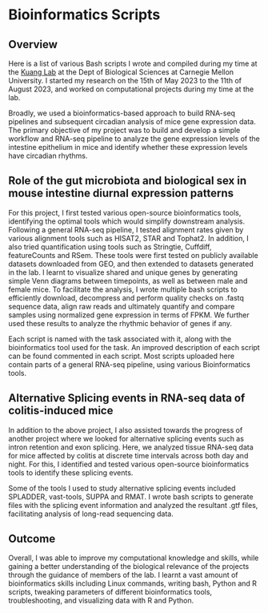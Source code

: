 # Bioinformatics Scripts

## **Overview** ## 

Here is a list of various Bash scripts I wrote and compiled during my time at the [Kuang Lab](https://labs.bio.cmu.edu/kuang/) at the Dept of Biological Sciences at Carnegie Mellon University. I started my research on the 15th of May 2023 to the 11th of August 2023, and worked on computational projects during my time at the lab.

Broadly, we used a bioinformatics-based approach to build RNA-seq pipelines and subsequent circadian analysis of mice gene expression data. The primary objective of my project was to build and develop a simple workflow and RNA-seq pipeline to analyze the gene expression levels of the intestine epithelium in mice and identify whether these expression levels have circadian rhythms. 

## **Role of the gut microbiota and biological sex in mouse intestine diurnal expression patterns** ##

For this project, I first tested various open-source bioinformatics tools, identifying the optimal tools which would simplify downstream analysis. Following a general RNA-seq pipeline, I tested alignment rates given by various alignment tools such as HISAT2, STAR and Tophat2. In addition, I also tried quantification using tools such as Stringtie, Cuffdiff, featureCounts and RSem. These tools were first tested on publicly available datasets downloaded from GEO, and then extended to datasets generated in the lab. I learnt to visualize shared and unique genes by generating simple Venn diagrams between timepoints, as well as between male and female mice. To facilitate the analysis, I wrote multiple bash scripts to efficiently download, decompress and perform quality checks on .fastq sequence data, align raw reads  and ultimately quantify and compare samples using normalized gene expression in terms of FPKM. We further used these results to analyze the rhythmic behavior of genes if any. 

Each script is named with the task associated with it, along with the bioinformatics tool used for the task. An improved description of each script can be found commented in each script. Most scripts uploaded here contain parts of a general RNA-seq pipeline, using various Bioinformatics tools.

## **Alternative Splicing events in RNA-seq data of colitis-induced mice** ##

In addition to the above project, I also assisted towards the progress of another project where we looked for alternative splicing events such as intron retention and exon splicing. Here, we analyzed tissue RNA-seq data for mice affected by colitis at discrete time intervals across both day and night. For this, I identified and tested various open-source bioinformatics tools to identify these splicing events. 

Some of the tools I used to study alternative splicing events included SPLADDER, vast-tools, SUPPA and RMAT. I wrote bash scripts to generate files with the splicing event information and analyzed the resultant .gtf files, facilitating analysis of long-read sequencing data. 

## **Outcome** ##

Overall, I was able to improve my computational knowledge and skills, while gaining a better understanding of the biological relevance of the projects through the guidance of members of the lab. I learnt a vast amount of bioinformatics skills including Linux commands, writing bash, Python and R scripts, tweaking parameters of different bioinformatics tools, troubleshooting, and visualizing data with R and Python. 


